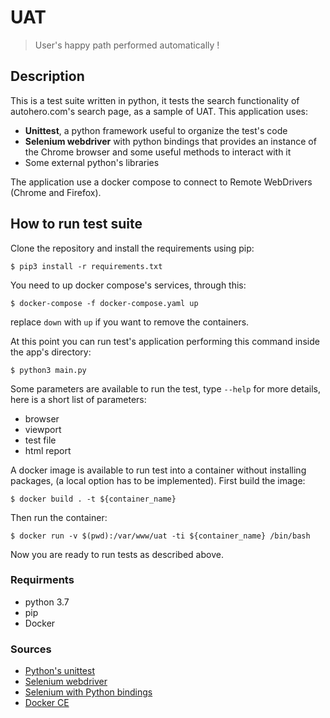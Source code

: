 # UAT
> User's happy path performed automatically ! 

## Description

This is a test suite written in python, it tests the search functionality of autohero.com's search page, as a sample of UAT.
This application uses: 

- **Unittest**,  a python framework useful to organize the test's code 
- **Selenium webdriver** with python bindings that provides an instance of the Chrome browser and some useful methods to interact with it 
- Some external python's libraries


The application use a docker compose to connect to Remote WebDrivers (Chrome and Firefox).

## How to run test suite

Clone the repository and install the requirements using pip:

```
$ pip3 install -r requirements.txt
```

You need to up docker compose's services, through this:

```
$ docker-compose -f docker-compose.yaml up 
```
replace `down` with `up` if you want to remove the containers.

At this point you can run test's application performing this command inside the app's directory:

```
$ python3 main.py 
```


Some parameters are available to run the test, type `--help` for more details, here is a short list of parameters: 
- browser
- viewport
- test file
- html report


A docker image is available to run test into a container without installing packages, (a local option has to be implemented).
First build the image:
```
$ docker build . -t ${container_name}
```
Then run the container:
```
$ docker run -v $(pwd):/var/www/uat -ti ${container_name} /bin/bash
```
Now you are ready to run tests as described above.


### Requirments
- python 3.7
- pip
- Docker 

### Sources

- [Python's unittest](https://docs.python.org/2/library/unittest.html)
- [Selenium webdriver](https://www.seleniumhq.org/docs/03_webdriver.jsp) 
- [Selenium with Python bindings](https://selenium-python.readthedocs.io/)
- [Docker CE](https://docs.docker.com/install/)